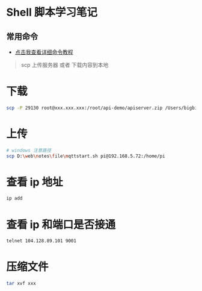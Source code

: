 # Shell 脚本学习笔记

## 常用命令

- [点击我查看详细命令教程](https://www.runoob.com/linux/linux-command-manual.html)

> scp 上传服务器 或者 下载内容到本地

# 下载

```bash
scp -P 29130 root@xxx.xxx.xxx:/root/api-demo/apiserver.zip /Users/bigbird/Down104
```

# 上传

```bash
# windows 注意路径
scp D:\web\notes\file\mqttstart.sh pi@192.168.5.72:/home/pi
```

# 查看 ip 地址

```bash
ip add
```

# 查看 ip 和端口是否接通

```bash
telnet 104.128.89.101 9001
```

# 压缩文件

```bash
tar xvf xxx
```
